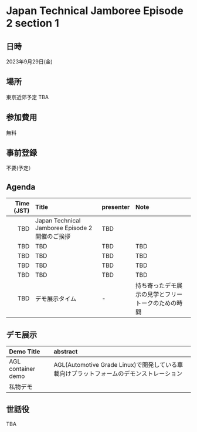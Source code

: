 # Japan Technical Jamboree Episode 2 section 1
## 日時
2023年9月29日(金)

## 場所
東京近郊予定 TBA

## 参加費用
無料

## 事前登録
不要(予定）

## Agenda
| Time (JST) | Title | presenter | Note |
|---:|:---|:---|:---|
| TBD | Japan Technical Jamboree Episode 2 開催のご挨拶 | TBD |  |
| TBD | TBD | TBD | TBD |
| TBD | TBD | TBD | TBD |
| TBD | TBD | TBD | TBD |
| TBD | TBD | TBD | TBD |
| TBD | デモ展示タイム | - | 持ち寄ったデモ展示の見学とフリートークのための時間 |

## デモ展示
| Demo Title | abstract |
|:---|:---|
| AGL container demo | AGL(Automotive Grade Linux)で開発している車載向けプラットフォームのデモンストレーション |
| 私物デモ |  |


## 世話役
TBA
